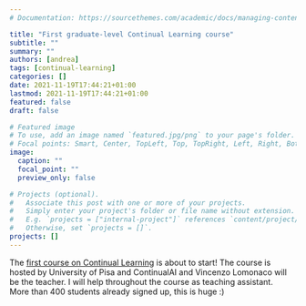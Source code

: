 ```yaml
---
# Documentation: https://sourcethemes.com/academic/docs/managing-content/

title: "First graduate-level Continual Learning course"
subtitle: ""
summary: ""
authors: [andrea]
tags: [continual-learning]
categories: []
date: 2021-11-19T17:44:21+01:00
lastmod: 2021-11-19T17:44:21+01:00
featured: false
draft: false

# Featured image
# To use, add an image named `featured.jpg/png` to your page's folder.
# Focal points: Smart, Center, TopLeft, Top, TopRight, Left, Right, BottomLeft, Bottom, BottomRight.
image:
  caption: ""
  focal_point: ""
  preview_only: false

# Projects (optional).
#   Associate this post with one or more of your projects.
#   Simply enter your project's folder or file name without extension.
#   E.g. `projects = ["internal-project"]` references `content/project/deep-learning/index.md`.
#   Otherwise, set `projects = []`.
projects: []
---
```

The [first course on Continual Learning](https://course.continualai.org/) is about to start! 
The course is hosted by University of Pisa and ContinualAI and Vincenzo Lomonaco will be the teacher. I will help throughout the course as teaching assistant.  
More than 400 students already signed up, this is huge :) 
